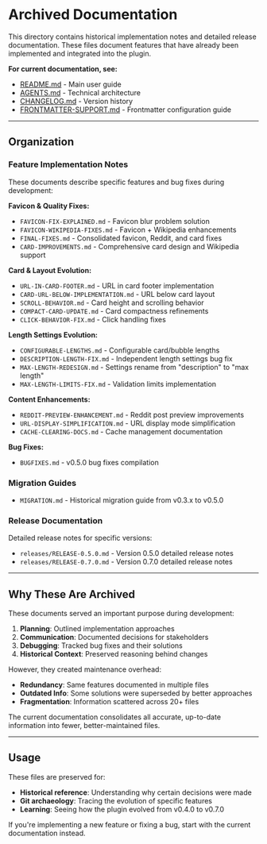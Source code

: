 # Archived Documentation

This directory contains historical implementation notes and detailed release documentation. These files document features that have already been implemented and integrated into the plugin.

**For current documentation, see:**
- [README.md](../../README.md) - Main user guide
- [AGENTS.md](../../AGENTS.md) - Technical architecture
- [CHANGELOG.md](../../CHANGELOG.md) - Version history
- [FRONTMATTER-SUPPORT.md](../../FRONTMATTER-SUPPORT.md) - Frontmatter configuration guide

---

## Organization

### Feature Implementation Notes
These documents describe specific features and bug fixes during development:

**Favicon & Quality Fixes:**
- `FAVICON-FIX-EXPLAINED.md` - Favicon blur problem solution
- `FAVICON-WIKIPEDIA-FIXES.md` - Favicon + Wikipedia enhancements
- `FINAL-FIXES.md` - Consolidated favicon, Reddit, and card fixes
- `CARD-IMPROVEMENTS.md` - Comprehensive card design and Wikipedia support

**Card & Layout Evolution:**
- `URL-IN-CARD-FOOTER.md` - URL in card footer implementation
- `CARD-URL-BELOW-IMPLEMENTATION.md` - URL below card layout
- `SCROLL-BEHAVIOR.md` - Card height and scrolling behavior
- `COMPACT-CARD-UPDATE.md` - Card compactness refinements
- `CLICK-BEHAVIOR-FIX.md` - Click handling fixes

**Length Settings Evolution:**
- `CONFIGURABLE-LENGTHS.md` - Configurable card/bubble lengths
- `DESCRIPTION-LENGTH-FIX.md` - Independent length settings bug fix
- `MAX-LENGTH-REDESIGN.md` - Settings rename from "description" to "max length"
- `MAX-LENGTH-LIMITS-FIX.md` - Validation limits implementation

**Content Enhancements:**
- `REDDIT-PREVIEW-ENHANCEMENT.md` - Reddit post preview improvements
- `URL-DISPLAY-SIMPLIFICATION.md` - URL display mode simplification
- `CACHE-CLEARING-DOCS.md` - Cache management documentation

**Bug Fixes:**
- `BUGFIXES.md` - v0.5.0 bug fixes compilation

### Migration Guides
- `MIGRATION.md` - Historical migration guide from v0.3.x to v0.5.0

### Release Documentation
Detailed release notes for specific versions:
- `releases/RELEASE-0.5.0.md` - Version 0.5.0 detailed release notes
- `releases/RELEASE-0.7.0.md` - Version 0.7.0 detailed release notes

---

## Why These Are Archived

These documents served an important purpose during development:
1. **Planning**: Outlined implementation approaches
2. **Communication**: Documented decisions for stakeholders
3. **Debugging**: Tracked bug fixes and their solutions
4. **Historical Context**: Preserved reasoning behind changes

However, they created maintenance overhead:
- **Redundancy**: Same features documented in multiple files
- **Outdated Info**: Some solutions were superseded by better approaches
- **Fragmentation**: Information scattered across 20+ files

The current documentation consolidates all accurate, up-to-date information into fewer, better-maintained files.

---

## Usage

These files are preserved for:
- **Historical reference**: Understanding why certain decisions were made
- **Git archaeology**: Tracing the evolution of specific features
- **Learning**: Seeing how the plugin evolved from v0.4.0 to v0.7.0

If you're implementing a new feature or fixing a bug, start with the current documentation instead.
